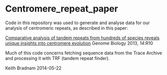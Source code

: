 Centromere_repeat_paper
=======================

Code in this repository was used to generate and analyse data for our analysis of 
centromeric repeats, as described in this paper:

[Comparative analysis of tandem repeats from hundreds of species reveals unique insights into centromere evolution](http://genomebiology.com/2013/14/1/R10/abstract)
Genome Biology 2013, *14*:R10

Much of this code concerns fetching sequence data from the Trace Archive and processing
it with TRF (tandem repeat finder).

Keith Bradnam
2014-05-22
